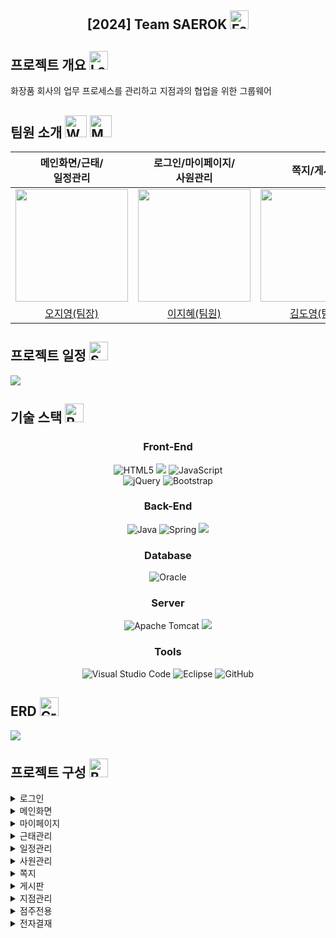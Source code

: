 <div align="center">
<h2>[2024] Team SAEROK <img src="https://raw.githubusercontent.com/Tarikul-Islam-Anik/Animated-Fluent-Emojis/master/Emojis/Animals/Four%20Leaf%20Clover.png" alt="Four Leaf Clover" width="30" height="30" /></h2>
</div>

##  프로젝트 개요 <img src="https://raw.githubusercontent.com/Tarikul-Islam-Anik/Animated-Fluent-Emojis/master/Emojis/Objects/Laptop.png" alt="Laptop" width="30" height="30" />

화장품 회사의 업무 프로세스를 관리하고 지점과의 협업을 위한 그룹웨어


  
##  팀원 소개 <img src="https://raw.githubusercontent.com/Tarikul-Islam-Anik/Animated-Fluent-Emojis/master/Emojis/People%20with%20professions/Woman%20Technologist%20Light%20Skin%20Tone.png" alt="Woman Technologist Light Skin Tone" width="35" height="35" /> <img src="https://raw.githubusercontent.com/Tarikul-Islam-Anik/Animated-Fluent-Emojis/master/Emojis/People%20with%20professions/Man%20Technologist%20Light%20Skin%20Tone.png" alt="Man Technologist Light Skin Tone" width="35" height="35" />

|메인화면/근태/<br>일정관리|로그인/마이페이지/<br>사원관리|쪽지/게시판|지점관리/점주전용|전자결재|
|:-:|:-:|:-:|:-:|:-:|
| <img src="https://github.com/jjiyeong/-Saerok_final/assets/148295633/a7ecb8ab-3c90-43be-83ec-ec07decaef8a" width="180" height="180"/> | <img src="https://github.com/jjiyeong/-Saerok_final/assets/148295633/bc69cf01-6cd1-4649-8e43-7a0fd9fe7c7d" width="180" height="180"/> | <img src="https://github.com/jjiyeong/-Saerok_final/assets/148295633/9854b646-e810-4b91-a30d-3d5c48ba613c" width="180" height="180"/> | <img src="https://github.com/jjiyeong/-Saerok_final/assets/148295633/57f1c575-7ca3-4413-812a-9d0395ac68ce" width="180" height="180"/> | <img src="https://github.com/jjiyeong/-Saerok_final/assets/148295633/5abe4eed-4059-4785-b9ca-634a615b0c4d" width="180" height="180"/> 
| [오지영(팀장)](https://github.com/jjiyeong)|[이지혜(팀원)](https://github.com/devjh502)|[김도영(팀원)](https://github.com/devDYoung)|[유채화(팀원)](https://github.com/coghkLove)|[홍정재(팀원)](https://github.com/23testdev)|

##  프로젝트 일정 <img src="https://raw.githubusercontent.com/Tarikul-Islam-Anik/Animated-Fluent-Emojis/master/Emojis/Objects/Spiral%20Calendar.png" alt="Spiral Calendar" width="30" height="30" />

<img src="https://github.com/jjiyeong/-Saerok_final/assets/148295633/05ce5131-5fc6-4100-97c7-7b11269a5d8a">

##  기술 스택 <img src="https://raw.githubusercontent.com/Tarikul-Islam-Anik/Animated-Fluent-Emojis/master/Emojis/Travel%20and%20places/Rocket.png" alt="Rocket" width="30" height="30" />

<div align="center">

### Front-End

![HTML5](https://img.shields.io/badge/html5-%23E34F26.svg?style=for-the-badge&logo=html5&logoColor=white)
<img src="https://img.shields.io/badge/css-1572B6?style=for-the-badge&logo=css3&logoColor=white"> 
![JavaScript](https://img.shields.io/badge/javascript-%23323330.svg?style=for-the-badge&logo=javascript&logoColor=%23F7DF1E)<br>
![jQuery](https://img.shields.io/badge/jquery-%230769AD.svg?style=for-the-badge&logo=jquery&logoColor=white)
![Bootstrap](https://img.shields.io/badge/bootstrap-%238511FA.svg?style=for-the-badge&logo=bootstrap&logoColor=white)

### Back-End

![Java](https://img.shields.io/badge/java-%23ED8B00.svg?style=for-the-badge&logo=openjdk&logoColor=white)
![Spring](https://img.shields.io/badge/spring-%236DB33F.svg?style=for-the-badge&logo=spring&logoColor=white)
<img src="https://img.shields.io/badge/springboot-6DB33F?style=for-the-badge&logo=springboot&logoColor=white">

### Database

![Oracle](https://img.shields.io/badge/Oracle-F80000?style=for-the-badge&logo=oracle&logoColor=white)

### Server

![Apache Tomcat](https://img.shields.io/badge/apache%20tomcat-%23F8DC75.svg?style=for-the-badge&logo=apache-tomcat&logoColor=black)
<img src="https://img.shields.io/badge/Maven-C71A36?style=for-the-badge&logo=apachemaven&logoColor=black">

### Tools

![Visual Studio Code](https://img.shields.io/badge/Visual%20Studio%20Code-0078d7.svg?style=for-the-badge&logo=visual-studio-code&logoColor=white)
![Eclipse](https://img.shields.io/badge/Eclipse-FE7A16.svg?style=for-the-badge&logo=Eclipse&logoColor=white)
![GitHub](https://img.shields.io/badge/github-%23121011.svg?style=for-the-badge&logo=github&logoColor=white)

<!--![Notion](https://img.shields.io/badge/Notion-%23000000.svg?style=for-the-badge&logo=notion&logoColor=white)
![Google Drive](https://img.shields.io/badge/Google%20Drive-4285F4?style=for-the-badge&logo=googledrive&logoColor=white) -->

</div>

##  ERD <img src="https://raw.githubusercontent.com/Tarikul-Islam-Anik/Animated-Fluent-Emojis/master/Emojis/Objects/Crayon.png" alt="Crayon" width="30" height="30" />

<img src="https://github.com/jjiyeong/-Saerok_final/assets/148295633/d796eb63-eac7-4761-abec-1c466401243a"/> 

##  프로젝트 구성 <img src="https://raw.githubusercontent.com/Tarikul-Islam-Anik/Animated-Fluent-Emojis/master/Emojis/Objects/Bookmark%20Tabs.png" alt="Bookmark Tabs" width="30" height="30" />

<details>
<summary>로그인 </summary>
</details>

<details>
<summary>메인화면 </summary>

* ##### 출/퇴근버튼, 게시판, 전자결재, 일정, 매출추이 그래프 화면에 출력
  
</details>

<details>
<summary>마이페이지</summary>
</details>

<details>
<summary>근태관리 <!--<img src="https://raw.githubusercontent.com/Tarikul-Islam-Anik/Animated-Fluent-Emojis/master/Emojis/Travel%20and%20places/Alarm%20Clock.png" alt="Alarm Clock" width="25" height="25" />-->
</summary>
  
* ##### 출/퇴근 버튼 누르면 화면에 시간 출력
* ##### 저장된 출/퇴근 시간 날짜별로 확인 가능
* ##### 하루 근무 누적 시간 계산

</details>

<details>
<summary>일정관리</summary>
  
* ##### 날짜를 누르면 개인/부서 일정 등록 가능
* ##### 개인/부서 일정 구분되어 출력
  
</details>

<details>
<summary>사원관리</summary>
</details>

<details>
<summary>쪽지</summary>
</details>

<details>
<summary>게시판</summary>
</details>

<details>
  <summary>지점관리</summary>
  
* ##### 전 지점의 매출 확인 및 관리 가능
* ##### 매출현황
  * ###### 일/월/연간 매출 확인 가능
  * ###### 매출 추이를 그래프와 바 차트로 표현
  * ###### 월간 지점별 매출 비교/정렬 기능
* ##### 지점별매출
  * ###### 지점별 일/월/연간 매출 확인 가능
  * ###### 검색 및 정렬 기능 제공
  * ###### 지점별 일별 매출 확인 가능
* ##### 발주목록
  * ###### 발주 상태 확인 및 승인/반려 처리 가능
  * ###### 발주 승인 시 재고 증가 처리
* ##### 지점조회
  * ###### 지점 정보 확인 및 추가/수정/삭제 기능 제공
  
</details>

<details><summary>점주전용</summary>
  
* ##### 자신의 지점 매출 확인 및 관리 가능
* #####  매출관리
  * ###### 일/월간/연간 매출 확인 가능
  * ###### 카테고리별 매출 분석 차트 제공
  * ###### 일별 매출 확인 및 매출 등록 기능 제공
* #####  재고관리
  * ###### 재고 목록 확인 및 품목 검색 기능 제공
* #####  발주신청
  * ###### 발주 취소 기능 제공
  * ###### 본사 및 자신의 발주 목록에서 확인 가능
* #####  발주목록
  * ###### 발주 목록 및 상태 확인 가능
  * ###### 발주 취소 기능 제공
  
</details>

<details>
<summary>전자결재</summary>
</details>

